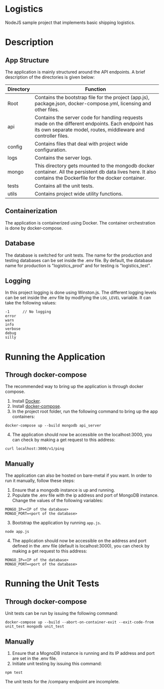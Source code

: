 # Logistics
NodeJS sample project that implements basic shipping logistics.

# Description

## App Structure
The application is mainly structured around the API endpoints. A brief description of the directories is given below:

 | Directory | Function                                                                                                                                                           |
|-----------|--------------------------------------------------------------------------------------------------------------------------------------------------------------------|
| Root      | Contains the bootstrap file for the project (app.js),  package.json, docker-compose.yml, licensing and other files.                                                                    |
| api       | Contains the server code for handling requests made on the different endpoints. Each endpoint has its own separate model, routes, middleware and controller files. |
| config    | Contains files that deal with project wide configuration.                                                                                                          |
| logs      | Contains the server logs.                                                                                                                                          |
| mongo     | This directory gets mounted to the mongodb docker container. All the persistent db data lives here. It also contains the Dockerfile for the docker container.      |
| tests     | Contains all the unit tests.                                                                                                                                       |
| utils     | Contains project wide utility functions.                                                                                                                           |

## Containerization
The application is containerized using Docker. The container orchestration is done by docker-compose.

## Database
The database is switched for unit tests. The name for the production and testing databases can be set inside the .env file. By default, the database name for production is "logistics_prod" and for testing is "logistics_test".

## Logging
In this project logging is done using Winston.js. The different logging levels can be set inside the .env file by modifying the `LOG_LEVEL` variable. It can take the following values:
```
-1      // No logging
error
warn
info
verbose
debug
silly
```

# Running the Application

## Through docker-compose
The recommended way to bring up the application is through docker compose.

1. Install [Docker](https://docs.docker.com/install/).
2. Install [docker-compose](https://docs.docker.com/compose/install/).
3. In the project root folder, run the following command to bring up the app containers:
```
docker-compose up --build mongodb api_server
```

4. The application should now be accessible on the localhost:3000, you can check by making a get request to this address:
```
curl localhost:3000/v1/ping
```



## Manually
The application can also be hosted on bare-metal if you want. In order to run it manually, follow these steps:
1. Ensure that a mongodb instance is up and running.
2. Populate the .env file with the ip address and port of MongoDB instance. Change the values of the following variables:
```
MONGO_IP=<IP of the database>
MONGO_PORT=<port of the database>
```
3. Bootstrap the application by running `app.js`.
```
node app.js
```
4. The application should now be accessible on the address and port defined in the .env file (default is localhost:3000), you can check by making a get request to this address:
```
MONGO_IP=<IP of the database>
MONGO_PORT=<port of the database>
```

# Running the Unit Tests

## Through docker-compose
Unit tests can be run by issuing the following command:


```
docker-compose up --build --abort-on-container-exit --exit-code-from unit_test mongodb unit_test
```

## Manually
1. Ensure that a MognoDB instance is running and its IP address and port are set in the .env file.
2. Initiate unit testing by issuing this command:
```
npm test
```


The unit tests for the /company endpoint are incomplete.